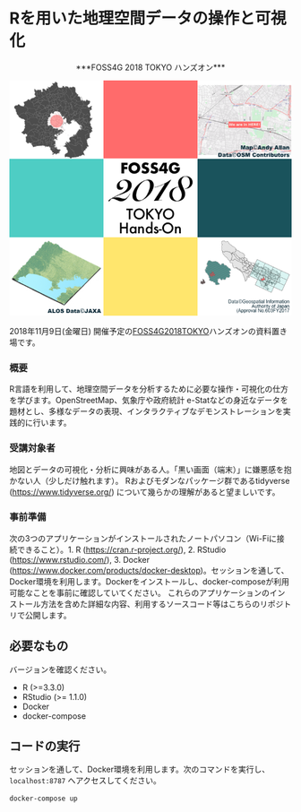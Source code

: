 Rを用いた地理空間データの操作と可視化
=================

<p align="center">***FOSS4G 2018 TOKYO ハンズオン***</p>

<p align="center"><img src="inst/readme-banner.png" width="580"></p>

2018年11月9日(金曜日) 開催予定の[FOSS4G2018TOKYO](https://www.osgeo.jp/events/foss4g-2018/foss4g-2018-tokyo)ハンズオンの資料置き場です。

### 概要

R言語を利用して、地理空間データを分析するために必要な操作・可視化の仕方を学びます。OpenStreetMap、気象庁や政府統計 e-Statなどの身近なデータを題材とし、多様なデータの表現、インタラクティブなデモンストレーションを実践的に行います。

### 受講対象者

地図とデータの可視化・分析に興味がある人。「黒い画面（端末）」に嫌悪感を抱かない人（少しだけ触れます）。
Rおよびモダンなパッケージ群であるtidyverse (https://www.tidyverse.org/) について幾らかの理解があると望ましいです。

### 事前準備

次の3つのアプリケーションがインストールされたノートパソコン（Wi-Fiに接続できること）。1. R (https://cran.r-project.org/), 2. RStudio (https://www.rstudio.com/), 3. Docker (https://www.docker.com/products/docker-desktop)。セッションを通して、Docker環境を利用します。Dockerをインストールし、docker-composeが利用可能なことを事前に確認していてください。
これらのアプリケーションのインストール方法を含めた詳細な内容、利用するソースコード等はこちらのリポジトリで公開します。


## 必要なもの

バージョンを確認ください。

* R (>=3.3.0)
* RStudio (>= 1.1.0)
* Docker
* docker-compose

## コードの実行

セッションを通して、Docker環境を利用します。次のコマンドを実行し、`localhost:8787` へアクセスしてください。

``` bash
docker-compose up
```
